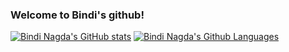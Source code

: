 ### Welcome to Bindi's github!

[![Bindi Nagda's GitHub stats](https://github-readme-stats.vercel.app/api?username=adgan-astra&count_private=true&show_icons=true&layout=compact&theme=tokyonight)](https://github.com/chriswoodle/github-readme-stats)
[![Bindi Nagda's Github Languages](https://github-readme-stats.vercel.app/api/top-langs/?username=adgan-astra&layout=compact&theme=cobalt)](https://github.com/adgan-astra/github-readme-stats)

